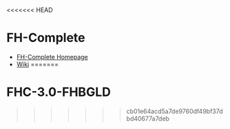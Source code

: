 <<<<<<< HEAD
# FH-Complete

* [FH-Complete Homepage](http://www.fhcomplete.org)
* [Wiki](http://fhcomplete.technikum-wien.at/dokuwiki/)
=======
# FHC-3.0-FHBGLD
>>>>>>> cb01e64acd5a7de9760df49bf37dbd40677a7deb
